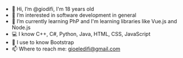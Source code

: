- 👋 Hi, I’m @giodifi, I'm 18 years old
- 👀 I’m interested in software development in general
- 🤖 I’m currently learning PhP and I'm learning libraries like Vue.js and Node.js
- 💻 I know C++, C#, Python, Java, HTML, CSS, JavaScript
- 🔰 I use to know Bootstrap
- 📫 Where to reach me: gioeledifi@gmail.com

<!---
giodifi/giodifi is a ✨ special ✨ repository because its `README.md` (this file) appears on your GitHub profile.
You can click the Preview link to take a look at your changes.
--->
